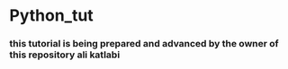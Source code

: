 # Python_tut

### this tutorial is being prepared and advanced by the owner of this repository ali katlabi
